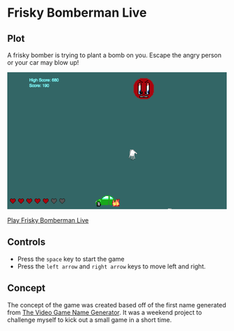 # Frisky Bomberman Live

## Plot
A frisky bomber is trying to plant a bomb on you. Escape the angry person or your car may blow up!

![Screen Shot of Frisky Bomberman Live in action](demo.png)

[Play Frisky Bomberman Live](http://lewismoten.github.io/Frisky-Bomberman-Live/)

## Controls
* Press the `space` key to start the game
* Press the `left arrow` and `right arrow` keys to move left and right.

## Concept
The concept of the game was created based off of the first name generated from [The Video Game Name Generator](http://videogamena.me/). It was a weekend project to challenge myself to kick out a small game in a short time.
